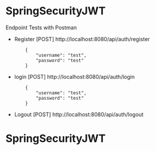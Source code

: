 # SpringSecurityJWT

Endpoint Tests with Postman

- Register [POST]
  http://localhost:8080/api/auth/register

          {
              "username": "test",
              "password": "test"
          }

- login [POST]
  http://localhost:8080/api/auth/login

          {
              "username": "test",
              "password": "test"
          }

- Logout [POST]
  http://localhost:8080/api/auth/logout
# SpringSecurityJWT
